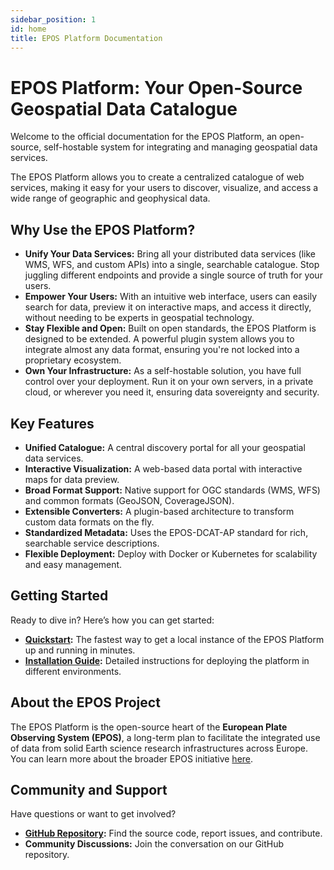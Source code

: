 ```yaml
---
sidebar_position: 1
id: home
title: EPOS Platform Documentation
---
```


# EPOS Platform: Your Open-Source Geospatial Data Catalogue

Welcome to the official documentation for the EPOS Platform, an open-source, self-hostable system for integrating and managing geospatial data services.

The EPOS Platform allows you to create a centralized catalogue of web services, making it easy for your users to discover, visualize, and access a wide range of geographic and geophysical data. 

## Why Use the EPOS Platform?

*   **Unify Your Data Services:** Bring all your distributed data services (like WMS, WFS, and custom APIs) into a single, searchable catalogue. Stop juggling different endpoints and provide a single source of truth for your users.
*   **Empower Your Users:** With an intuitive web interface, users can easily search for data, preview it on interactive maps, and access it directly, without needing to be experts in geospatial technology.
*   **Stay Flexible and Open:** Built on open standards, the EPOS Platform is designed to be extended. A powerful plugin system allows you to integrate almost any data format, ensuring you're not locked into a proprietary ecosystem.
*   **Own Your Infrastructure:** As a self-hostable solution, you have full control over your deployment. Run it on your own servers, in a private cloud, or wherever you need it, ensuring data sovereignty and security.

## Key Features

*   **Unified Catalogue:** A central discovery portal for all your geospatial data services.
*   **Interactive Visualization:** A web-based data portal with interactive maps for data preview.
*   **Broad Format Support:** Native support for OGC standards (WMS, WFS) and common formats (GeoJSON, CoverageJSON).
*   **Extensible Converters:** A plugin-based architecture to transform custom data formats on the fly.
*   **Standardized Metadata:** Uses the EPOS-DCAT-AP standard for rich, searchable service descriptions.
*   **Flexible Deployment:** Deploy with Docker or Kubernetes for scalability and easy management.

## Getting Started

Ready to dive in? Here’s how you can get started:

*   **[Quickstart](./quickstart.md):** The fastest way to get a local instance of the EPOS Platform up and running in minutes.
*   **[Installation Guide](./installation/index.md):** Detailed instructions for deploying the platform in different environments.

## About the EPOS Project

The EPOS Platform is the open-source heart of the **European Plate Observing System (EPOS)**, a long-term plan to facilitate the integrated use of data from solid Earth science research infrastructures across Europe. You can learn more about the broader EPOS initiative [here](https://www.epos-eu.org/).

## Community and Support

Have questions or want to get involved?

*   **[GitHub Repository](https://github.com/epos-eu/epos-opensource):** Find the source code, report issues, and contribute.
*   **Community Discussions:** Join the conversation on our GitHub repository.
